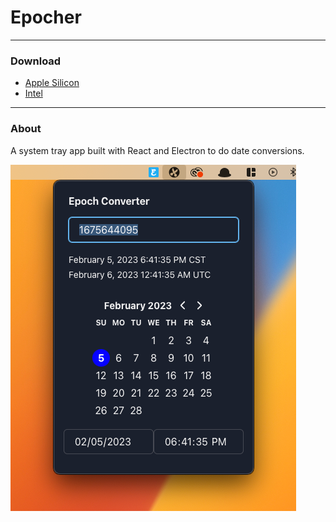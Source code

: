 # Epocher

---

### Download
- [Apple Silicon](https://github.com/keenanlk/epocher/releases/download/v1.0.0-alpha/Epocher-4.6.0-arm64-mac.zip)
- [Intel](https://github.com/keenanlk/epocher/releases/download/v1.0.0-alpha/Epocher-4.6.0-mac.zip)

---

### About
A system tray app built with React and Electron to do date conversions.

![app](assets/task_app.png)

